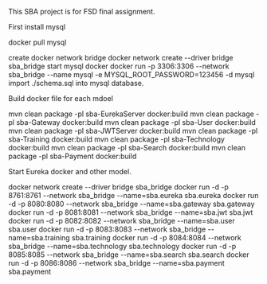 This SBA project is for FSD final assignment.

First install mysql

docker pull mysql

create docker network bridge
docker network create --driver bridge sba_bridge
start mysql docker
docker run -p 3306:3306 --network sba_bridge --name mysql -e MYSQL_ROOT_PASSWORD=123456 -d mysql
import ./schema.sql into mysql database.


Build docker file for each mdoel

mvn clean package -pl sba-EurekaServer docker:build
mvn clean package -pl sba-Gateway docker:build
mvn clean package -pl sba-User docker:build
mvn clean package -pl sba-JWTServer docker:build
mvn clean package -pl sba-Training docker:build
mvn clean package -pl sba-Technology docker:build
mvn clean package -pl sba-Search docker:build
mvn clean package -pl sba-Payment docker:build

Start Eureka docker and other model.

docker network create --driver bridge sba_bridge
docker run -d -p 8761:8761 --network sba_bridge --name=sba.eureka  sba.eureka
docker run -d -p 8080:8080 --network sba_bridge --name=sba.gateway  sba.gateway
docker run -d -p 8081:8081 --network sba_bridge --name=sba.jwt  sba.jwt
docker run -d -p 8082:8082 --network sba_bridge --name=sba.user  sba.user
docker run -d -p 8083:8083 --network sba_bridge --name=sba.training  sba.training
docker run -d -p 8084:8084 --network sba_bridge --name=sba.technology  sba.technology
docker run -d -p 8085:8085 --network sba_bridge --name=sba.search  sba.search
docker run -d -p 8086:8086 --network sba_bridge --name=sba.payment  sba.payment

